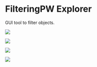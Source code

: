 #  FilteringPW Explorer

GUI tool to filter objects.

![](https://github.com/m36d/FilteringPW/blob/main/exp1.png)

![](https://github.com/m36d/FilteringPW/blob/main/exp2.png)

![](https://github.com/m36d/FilteringPW/blob/main/exp3.png)

![](https://github.com/m36d/FilteringPW/blob/main/exp4.png)
